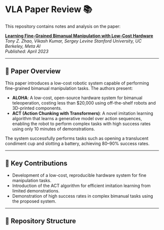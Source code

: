 # VLA Paper Review 📚

This repository contains notes and analysis on the paper:

**[Learning Fine-Grained Bimanual Manipulation with Low-Cost Hardware]([https://arxiv.org/abs/2304.13705](https://arxiv.org/pdf/2304.13705))**  
*Tony Z. Zhao, Vikash Kumar, Sergey Levine*
*Stanford University, UC Berkeley, Meta AI*  
*Published: April 2023*

---

## 📄 Paper Overview

This paper introduces a low-cost robotic system capable of performing fine-grained bimanual manipulation tasks. The authors present:

- **ALOHA**: A low-cost, open-source hardware system for bimanual teleoperation, costing less than $20,000 using off-the-shelf robots and 3D-printed components. 
- **ACT (Action Chunking with Transformers)**: A novel imitation learning algorithm that learns a generative model over action sequences, enabling the robot to perform complex tasks with high success rates using only 10 minutes of demonstrations. 

The system successfully performs tasks such as opening a translucent condiment cup and slotting a battery, achieving 80–90% success rates.

---

## 🧠 Key Contributions

- Development of a low-cost, reproducible hardware system for fine manipulation tasks.
- Introduction of the ACT algorithm for efficient imitation learning from limited demonstrations.
- Demonstration of high success rates in complex bimanual tasks using the proposed system.

---

## 🔧 Repository Structure


